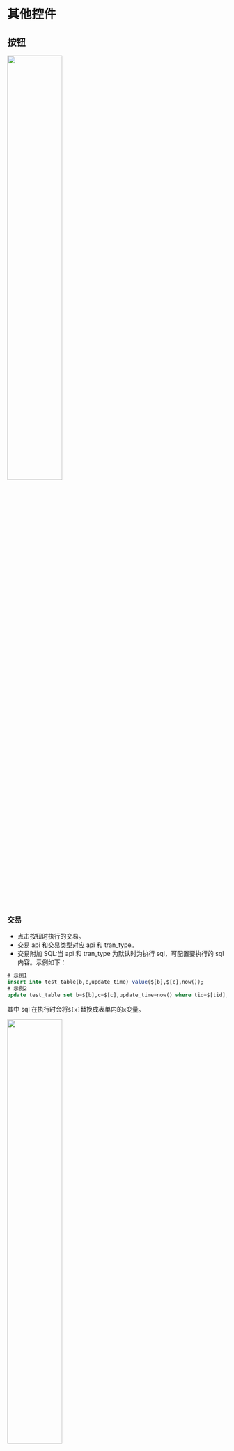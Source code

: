 # 其他控件

## 按钮

<img src="../../img/form/button1.png" width="50%">

### 交易

- 点击按钮时执行的交易。
- 交易 api 和交易类型对应 api 和 tran_type。
- 交易附加 SQL:当 api 和 tran_type 为默认时为执行 sql，可配置要执行的 sql 内容。示例如下：

```sql
# 示例1
insert into test_table(b,c,update_time) value($[b],$[c],now());
# 示例2
update test_table set b=$[b],c=$[c],update_time=now() where tid=$[tid];
```

其中 sql 在执行时会将`$[x]`替换成表单内的`x`变量。

<img src="../../img/form/button2.png" width="50%">

### 按钮内容

配置按钮显示名称。

### 按钮类型

配置按钮颜色

### 交易成功

- 勾选关闭窗口，交易成功后会将当前 form 窗口关闭。

### 刷新数据

- 勾选刷新数据，交易成功后会调用上层 form 的初始化函数。
- 例如在 form1 配置表格，form2 配置添加表单，form2 的确认按钮配置交易并勾选`关闭窗口`和`刷新数据`。则 form2 内的确认按钮点击后执行添加操作，并关闭添加窗口，同时刷新 form1 内表格的数据。

## 表格

<img src="../../img/form/table1.png" width="50%">

### 数据接口

- 表格的数据源接口。
- 数据 api 和数据 tran_type 确定一个数据接口。
- 数据 sql:当 api 和 tran_type 为默认时为执行 sql，可配置要执行的 sql 内容。示例如下：

```sql
select id,text,user_id from test_order
```

<img src="../../img/form/table2.png" width="50%">

### 表头配置

<img src="../../img/form/table3.png" >

- 选择要配置的表后点击生成快速添加表字段。
- 添加和删除按钮可对字段进行二次编辑。
- 可对表头字段进行排序，和一些参数配置。
- 辅助 sql 可用于辅助 sql 编写。

### 自定义表头按钮

<img src="../../img/form/table4.png" >

- 可对表格顶部的按钮进行自定义配置。
- 配置绑定 formid 可用来打开新的配置表单。
- 交易配置用来配置点击按钮后给后台发送的交易。
- 打开 url 可配置点击按钮后打开新页面的地址。格式为：

```
# 普通链接
https://www.baidu.com
# 动态链接:例如会被渲染成https://pmadmin.pinmait.com/home?uid=1&checksum=111111
$[root]/home?uid=$[SYS_UID]&checksum=$[SYS_CHECKSUM]
```

### 搜索开关

开启后，启用可查询的表头字段可在表格顶部以关键字进行查询。

### 分页开关

开始后，表格底部显示分页器。

### 条件控制

数据 sql 需要 where 条件时在此处配置，例如：

```sql
where uid=$[uid]
```

### 分组排序控制

数据 sql 需要分组排序时在此处配置，例如：

```sql
order by create_time desc
```

### 添加绑定 formid

点击表格顶部的添加按钮弹出的 form。

### 修改绑定 formid

- 不推荐使用
- 用行内编辑按钮替代

### 双击弹出 formid

- 不推荐使用
- 用行内编辑按钮替代

### 删除额外 sql

点击表格顶部的删除按钮时执行的 sql。例如：

```sql
delete from test_table where id=$[id]
```

### 按钮开关

控制表格顶部的添加、修改、删除按钮的启用。

### 选中绑定变量

选中表格行的时候选中数据绑定的变量。

### 原生样式

开启后表格样式为元素 table 样式(默认为 element 表格样式)。

## 标签

<img src="../../img/form/label.png" width="50%">

### 字体大小

控制标签字体大小

### 文本色

标签文本颜色

### 背景色

标签背景颜色

## 打印

暂无介绍

## 图片展示

暂无介绍

## 树

暂无介绍

## 定时器

暂无介绍

